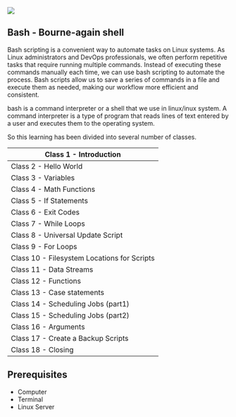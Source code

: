 
![](Learning/Images/executing-bash-script-on-multiple-remote-server.jpg)
## **Bash - Bourne-again shell**

Bash scripting is a convenient way to automate tasks on Linux systems. As Linux administrators and DevOps professionals, we often perform repetitive tasks that require running multiple commands. Instead of executing these commands manually each time, we can use bash scripting to automate the process. Bash scripts allow us to save a series of commands in a file and execute them as needed, making our workflow more efficient and consistent.

bash is a command interpreter or a shell that we use in linux/inux system.
A command interpreter is a type of program that reads lines of text entered by a user and executes them to the operating system.

So this learning has been divided into several number of classes.

| Class 1 - Introduction                      |
| ------------------------------------------- |
| Class 2 - Hello World                       |
| Class 3 - Variables                         |
| Class 4 - Math Functions                    |
| Class 5 - If Statements                     |
| Class 6 - Exit Codes                        |
| Class 7 - While Loops                       |
| Class 8 - Universal Update Script           |
| Class 9 - For Loops                         |
| Class 10 - Filesystem Locations for Scripts |
| Class 11 - Data Streams                     |
| Class 12 - Functions                        |
| Class 13 - Case statements                  |
| Class 14 - Scheduling Jobs (part1)          |
| Class 15 - Scheduling Jobs (part2)          |
| Class 16 - Arguments                        |
| Class 17 - Create a Backup Scripts          |
| Class 18 - Closing                          |

## Prerequisites

- Computer
- Terminal
- Linux Server

